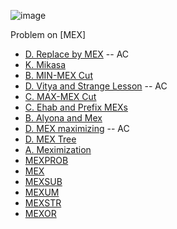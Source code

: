 ![image](https://user-images.githubusercontent.com/21307343/140655825-35bb36cf-f6cb-408c-a8db-3ce76e99092a.png)


Problem on [MEX]

* [D. Replace by MEX](https://codeforces.com/problemset/problem/1375/D) -- AC
* [K. Mikasa](https://codeforces.com/problemset/problem/1554/C) 
* [B. MIN-MEX Cut](https://codeforces.cc/problemset/problem/1566/B)
* [D. Vitya and Strange Lesson](https://codeforces.com/problemset/problem/842/D) -- AC
* [C. MAX-MEX Cut](https://codeforces.com/problemset/problem/1566/C)
* [C. Ehab and Prefix MEXs](https://codeforces.com/problemset/problem/1364/C)
* [B. Alyona and Mex](https://codeforces.com/problemset/problem/682/B)
* [D. MEX maximizing](https://codeforces.com/problemset/problem/1294/D) -- AC
* [D. MEX Tree](https://codeforces.com/problemset/problem/1527/D)
* [A. Meximization](https://codeforces.com/problemset/problem/1497/A)
* [MEXPROB](https://www.codechef.com/problems/MEXPROB)
* [MEX](https://www.codechef.com/problems/MEX)
* [MEXSUB](https://www.codechef.com/problems/MEXSUB)
* [MEXUM](codechef.com/problems/MEXUM)
* [MEXSTR](https://www.codechef.com/problems/MEXSTR)
* [MEXOR](https://www.codechef.com/problems/MEXOR)

